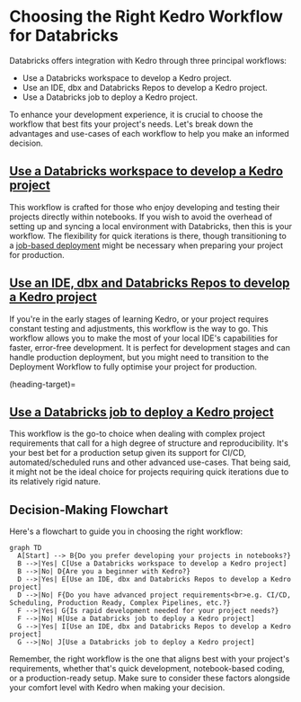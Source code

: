 # Choosing the Right Kedro Workflow for Databricks

Databricks offers integration with Kedro through three principal workflows:

- Use a Databricks workspace to develop a Kedro project.
- Use an IDE, dbx and Databricks Repos to develop a Kedro project.
- Use a Databricks job to deploy a Kedro project.

To enhance your development experience, it is crucial to choose the workflow that best fits your project's needs. Let's break down the advantages and use-cases of each workflow to help you make an informed decision.

## [Use a Databricks workspace to develop a Kedro project](./databricks_notebooks_development_workflow.md)

This workflow is crafted for those who enjoy developing and testing their projects directly within notebooks. If you wish to avoid the overhead of setting up and syncing a local environment with Databricks, then this is your workflow. The flexibility for quick iterations is there, though transitioning to a [job-based deployment](#heading-target) might be necessary when preparing your project for production.

## [Use an IDE, dbx and Databricks Repos to develop a Kedro project](./databricks_ide_development_workflow.md)

If you're in the early stages of learning Kedro, or your project requires constant testing and adjustments, this workflow is the way to go. This workflow allows you to make the most of your local IDE's capabilities for faster, error-free development. It is perfect for development stages and can handle production deployment, but you might need to transition to the Deployment Workflow to fully optimise your project for production.

(heading-target)=
## [Use a Databricks job to deploy a Kedro project](./databricks_deployment_workflow.md)

This workflow is the go-to choice when dealing with complex project requirements that call for a high degree of structure and reproducibility. It's your best bet for a production setup given its support for CI/CD, automated/scheduled runs and other advanced use-cases. That being said, it might not be the ideal choice for projects requiring quick iterations due to its relatively rigid nature.

## Decision-Making Flowchart

Here's a flowchart to guide you in choosing the right workflow:

```{mermaid}
graph TD
  A[Start] --> B{Do you prefer developing your projects in notebooks?}
  B -->|Yes| C[Use a Databricks workspace to develop a Kedro project]
  B -->|No| D{Are you a beginner with Kedro?}
  D -->|Yes| E[Use an IDE, dbx and Databricks Repos to develop a Kedro project]
  D -->|No| F{Do you have advanced project requirements<br>e.g. CI/CD, Scheduling, Production Ready, Complex Pipelines, etc.?}
  F -->|Yes| G{Is rapid development needed for your project needs?}
  F -->|No| H[Use a Databricks job to deploy a Kedro project]
  G -->|Yes| I[Use an IDE, dbx and Databricks Repos to develop a Kedro project]
  G -->|No| J[Use a Databricks job to deploy a Kedro project]
```

Remember, the right workflow is the one that aligns best with your project's requirements, whether that's quick development, notebook-based coding, or a production-ready setup. Make sure to consider these factors alongside your comfort level with Kedro when making your decision.
